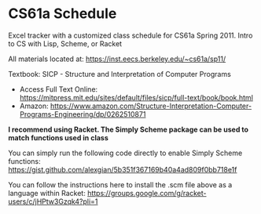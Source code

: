 # CS61a Schedule
Excel tracker with a customized class schedule for CS61a Spring 2011. Intro to CS with Lisp, Scheme, or Racket

All materials located at: https://inst.eecs.berkeley.edu/~cs61a/sp11/

Textbook: SICP - Structure and Interpretation of Computer Programs
- Access Full Text Online: https://mitpress.mit.edu/sites/default/files/sicp/full-text/book/book.html
- Amazon: https://www.amazon.com/Structure-Interpretation-Computer-Programs-Engineering/dp/0262510871

**I recommend using Racket. The Simply Scheme package can be used to match functions used in class**

You can simply run the following code directly to enable Simply Scheme functions:
https://gist.github.com/alexgian/5b351f367169b40a4ad809f0bb718e1f

You can follow the instructions here to install the .scm file above as a language within Racket:
https://groups.google.com/g/racket-users/c/jHPtw3Gzqk4?pli=1
